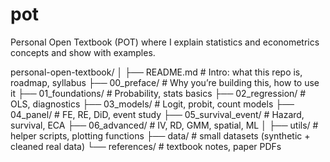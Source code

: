 # pot
Personal Open Textbook (POT) where I explain statistics and econometrics concepts and show with examples.

personal-open-textbook/
│
├── README.md             # Intro: what this repo is, roadmap, syllabus
├── 00_preface/           # Why you’re building this, how to use it
├── 01_foundations/       # Probability, stats basics
├── 02_regression/        # OLS, diagnostics
├── 03_models/            # Logit, probit, count models
├── 04_panel/             # FE, RE, DiD, event study
├── 05_survival_event/    # Hazard, survival, ECA
├── 06_advanced/          # IV, RD, GMM, spatial, ML
│
├── utils/                # helper scripts, plotting functions
├── data/                 # small datasets (synthetic + cleaned real data)
└── references/           # textbook notes, paper PDFs
